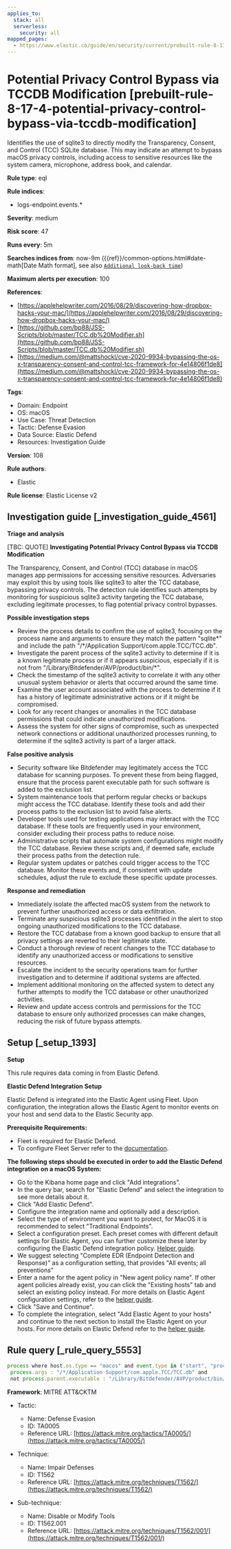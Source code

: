 ```yaml
---
applies_to:
  stack: all
  serverless:
    security: all
mapped_pages:
  - https://www.elastic.co/guide/en/security/current/prebuilt-rule-8-17-4-potential-privacy-control-bypass-via-tccdb-modification.html
---
```


# Potential Privacy Control Bypass via TCCDB Modification [prebuilt-rule-8-17-4-potential-privacy-control-bypass-via-tccdb-modification]

Identifies the use of sqlite3 to directly modify the Transparency, Consent, and Control (TCC) SQLite database. This may indicate an attempt to bypass macOS privacy controls, including access to sensitive resources like the system camera, microphone, address book, and calendar.

**Rule type**: eql

**Rule indices**:

* logs-endpoint.events.*

**Severity**: medium

**Risk score**: 47

**Runs every**: 5m

**Searches indices from**: now-9m ({{ref}}/common-options.html#date-math[Date Math format], see also [`Additional look-back time`](docs-content://solutions/security/detect-and-alert/create-detection-rule.md#rule-schedule))

**Maximum alerts per execution**: 100

**References**:

* [https://applehelpwriter.com/2016/08/29/discovering-how-dropbox-hacks-your-mac/](https://applehelpwriter.com/2016/08/29/discovering-how-dropbox-hacks-your-mac/)
* [https://github.com/bp88/JSS-Scripts/blob/master/TCC.db%20Modifier.sh](https://github.com/bp88/JSS-Scripts/blob/master/TCC.db%20Modifier.sh)
* [https://medium.com/@mattshockl/cve-2020-9934-bypassing-the-os-x-transparency-consent-and-control-tcc-framework-for-4e14806f1de8](https://medium.com/@mattshockl/cve-2020-9934-bypassing-the-os-x-transparency-consent-and-control-tcc-framework-for-4e14806f1de8)

**Tags**:

* Domain: Endpoint
* OS: macOS
* Use Case: Threat Detection
* Tactic: Defense Evasion
* Data Source: Elastic Defend
* Resources: Investigation Guide

**Version**: 108

**Rule authors**:

* Elastic

**Rule license**: Elastic License v2

## Investigation guide [_investigation_guide_4561]

**Triage and analysis**

[TBC: QUOTE]
**Investigating Potential Privacy Control Bypass via TCCDB Modification**

The Transparency, Consent, and Control (TCC) database in macOS manages app permissions for accessing sensitive resources. Adversaries may exploit this by using tools like sqlite3 to alter the TCC database, bypassing privacy controls. The detection rule identifies such attempts by monitoring for suspicious sqlite3 activity targeting the TCC database, excluding legitimate processes, to flag potential privacy control bypasses.

**Possible investigation steps**

* Review the process details to confirm the use of sqlite3, focusing on the process name and arguments to ensure they match the pattern "sqlite*" and include the path "/*/Application Support/com.apple.TCC/TCC.db".
* Investigate the parent process of the sqlite3 activity to determine if it is a known legitimate process or if it appears suspicious, especially if it is not from "/Library/Bitdefender/AVP/product/bin/*".
* Check the timestamp of the sqlite3 activity to correlate it with any other unusual system behavior or alerts that occurred around the same time.
* Examine the user account associated with the process to determine if it has a history of legitimate administrative actions or if it might be compromised.
* Look for any recent changes or anomalies in the TCC database permissions that could indicate unauthorized modifications.
* Assess the system for other signs of compromise, such as unexpected network connections or additional unauthorized processes running, to determine if the sqlite3 activity is part of a larger attack.

**False positive analysis**

* Security software like Bitdefender may legitimately access the TCC database for scanning purposes. To prevent these from being flagged, ensure that the process parent executable path for such software is added to the exclusion list.
* System maintenance tools that perform regular checks or backups might access the TCC database. Identify these tools and add their process paths to the exclusion list to avoid false alerts.
* Developer tools used for testing applications may interact with the TCC database. If these tools are frequently used in your environment, consider excluding their process paths to reduce noise.
* Administrative scripts that automate system configurations might modify the TCC database. Review these scripts and, if deemed safe, exclude their process paths from the detection rule.
* Regular system updates or patches could trigger access to the TCC database. Monitor these events and, if consistent with update schedules, adjust the rule to exclude these specific update processes.

**Response and remediation**

* Immediately isolate the affected macOS system from the network to prevent further unauthorized access or data exfiltration.
* Terminate any suspicious sqlite3 processes identified in the alert to stop ongoing unauthorized modifications to the TCC database.
* Restore the TCC database from a known good backup to ensure that all privacy settings are reverted to their legitimate state.
* Conduct a thorough review of recent changes to the TCC database to identify any unauthorized access or modifications to sensitive resources.
* Escalate the incident to the security operations team for further investigation and to determine if additional systems are affected.
* Implement additional monitoring on the affected system to detect any further attempts to modify the TCC database or other unauthorized activities.
* Review and update access controls and permissions for the TCC database to ensure only authorized processes can make changes, reducing the risk of future bypass attempts.


## Setup [_setup_1393]

**Setup**

This rule requires data coming in from Elastic Defend.

**Elastic Defend Integration Setup**

Elastic Defend is integrated into the Elastic Agent using Fleet. Upon configuration, the integration allows the Elastic Agent to monitor events on your host and send data to the Elastic Security app.

**Prerequisite Requirements:**

* Fleet is required for Elastic Defend.
* To configure Fleet Server refer to the [documentation](docs-content://reference/ingestion-tools/fleet/fleet-server.md).

**The following steps should be executed in order to add the Elastic Defend integration on a macOS System:**

* Go to the Kibana home page and click "Add integrations".
* In the query bar, search for "Elastic Defend" and select the integration to see more details about it.
* Click "Add Elastic Defend".
* Configure the integration name and optionally add a description.
* Select the type of environment you want to protect, for MacOS it is recommended to select "Traditional Endpoints".
* Select a configuration preset. Each preset comes with different default settings for Elastic Agent, you can further customize these later by configuring the Elastic Defend integration policy. [Helper guide](docs-content://solutions/security/configure-elastic-defend/configure-an-integration-policy-for-elastic-defend.md).
* We suggest selecting "Complete EDR (Endpoint Detection and Response)" as a configuration setting, that provides "All events; all preventions"
* Enter a name for the agent policy in "New agent policy name". If other agent policies already exist, you can click the "Existing hosts" tab and select an existing policy instead. For more details on Elastic Agent configuration settings, refer to the [helper guide](docs-content://reference/ingestion-tools/fleet/agent-policy.md).
* Click "Save and Continue".
* To complete the integration, select "Add Elastic Agent to your hosts" and continue to the next section to install the Elastic Agent on your hosts. For more details on Elastic Defend refer to the [helper guide](docs-content://solutions/security/configure-elastic-defend/install-elastic-defend.md).


## Rule query [_rule_query_5553]

```js
process where host.os.type == "macos" and event.type in ("start", "process_started") and process.name : "sqlite*" and
 process.args : "/*/Application Support/com.apple.TCC/TCC.db" and
 not process.parent.executable : "/Library/Bitdefender/AVP/product/bin/*"
```

**Framework**: MITRE ATT&CKTM

* Tactic:

    * Name: Defense Evasion
    * ID: TA0005
    * Reference URL: [https://attack.mitre.org/tactics/TA0005/](https://attack.mitre.org/tactics/TA0005/)

* Technique:

    * Name: Impair Defenses
    * ID: T1562
    * Reference URL: [https://attack.mitre.org/techniques/T1562/](https://attack.mitre.org/techniques/T1562/)

* Sub-technique:

    * Name: Disable or Modify Tools
    * ID: T1562.001
    * Reference URL: [https://attack.mitre.org/techniques/T1562/001/](https://attack.mitre.org/techniques/T1562/001/)



